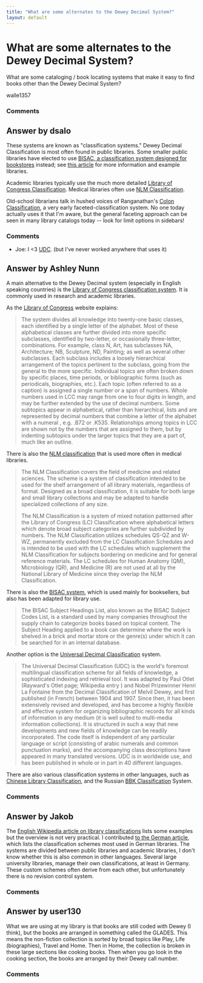 ```yaml
---
title: "What are some alternates to the Dewey Decimal System?"
layout: default
---
```

What are some alternates to the Dewey Decimal System?
=====================
What are some cataloging / book locating systems that make it easy to
find books other than the Dewey Decimal System?

walle1357

### Comments ###


Answer by dsalo
----------------
These systems are known as "classification systems." Dewey Decimal
Classification is most often found in public libraries. Some smaller
public libraries have elected to use [BISAC, a classification system
designed for
bookstores](http://www.bisg.org/publications/product.php?p=14) instead;
see [this article](http://www.libraryjournal.com/article/CA6698264.html)
for more information and example libraries.

Academic libraries typically use the much more detailed [Library of
Congress Classification](http://www.loc.gov/catdir/cpso/lcco/). Medical
libraries often use [NLM
Classification](http://www.nlm.nih.gov/pubs/factsheets/nlmclassif.html).

Old-school librarians talk in hushed voices of Ranganathan's [Colon
Classification](https://en.wikipedia.org/wiki/Colon_classification), a
very early faceted-classification system. No one today actually uses it
that I'm aware, but the general faceting approach can be seen in many
library catalogs today -- look for limit options in sidebars!

### Comments ###
* Joe: I \<3 [UDC](http://www.udcc.org/). (but I've never worked anywhere that
uses it)

Answer by Ashley Nunn
----------------
A main alternative to the Dewey Decimal system (especially in English
speaking countries) is the [Library of Congress classification
system](http://en.wikipedia.org/wiki/Library_of_Congress_Classification).
It is commonly used in research and academic libraries.

As the [Library of Congress](http://www.loc.gov/catdir/cpso/lcc.html)
website explains:

> The system divides all knowledge into twenty-one basic classes, each
> identified by a single letter of the alphabet. Most of these
> alphabetical classes are further divided into more specific
> subclasses, identified by two-letter, or occasionally three-letter,
> combinations. For example, class N, Art, has subclasses NA,
> Architecture; NB, Sculpture, ND, Painting; as well as several other
> subclasses. Each subclass includes a loosely hierarchical arrangement
> of the topics pertinent to the subclass, going from the general to the
> more specific. Individual topics are often broken down by specific
> places, time periods, or bibliographic forms (such as periodicals,
> biographies, etc.). Each topic (often referred to as a caption) is
> assigned a single number or a span of numbers. Whole numbers used in
> LCC may range from one to four digits in length, and may be further
> extended by the use of decimal numbers. Some subtopics appear in
> alphabetical, rather than hierarchical, lists and are represented by
> decimal numbers that combine a letter of the alphabet with a numeral ,
> e.g. .B72 or .K535. Relationships among topics in LCC are shown not by
> the numbers that are assigned to them, but by indenting subtopics
> under the larger topics that they are a part of, much like an outline.

There is also the [NLM
classification](http://www.nlm.nih.gov/pubs/factsheets/nlmclassif.html)
that is used more often in medical libraries.

> The NLM Classification covers the field of medicine and related
> sciences. The scheme is a system of classification intended to be used
> for the shelf arrangement of all library materials, regardless of
> format. Designed as a broad classification, it is suitable for both
> large and small library collections and may be adapted to handle
> specialized collections of any size.
>
> The NLM Classification is a system of mixed notation patterned after
> the Library of Congress (LC) Classification where alphabetical letters
> which denote broad subject categories are further subdivided by
> numbers. The NLM Classification utilizes schedules QS-QZ and W-WZ,
> permanently excluded from the LC Classification Schedules and is
> intended to be used with the LC schedules which supplement the NLM
> Classification for subjects bordering on medicine and for general
> reference materials. The LC schedules for Human Anatomy (QM),
> Microbiology (QR), and Medicine (R) are not used at all by the
> National Library of Medicine since they overlap the NLM
> Classification.

There is also the [BISAC
system](http://www.bisg.org/activities-programs/activity.php?n=d&id=73&cid=20),
which is used mainly for booksellers, but also has been adapted for
library use.

> The BISAC Subject Headings List, also known as the BISAC Subject Codes
> List, is a standard used by many companies throughout the supply chain
> to categorize books based on topical content. The Subject Heading
> applied to a book can determine where the work is shelved in a brick
> and mortar store or the genre(s) under which it can be searched for in
> an internal database.

Another option is the [Universal Decimal
Classification](http://www.udcc.org/about.htm) system.

> The Universal Decimal Classification (UDC) is the world's foremost
> multilingual classification scheme for all fields of knowledge, a
> sophisticated indexing and retrieval tool. It was adapted by Paul
> Otlet (Rayward's Otlet page; Wikipedia entry ) and Nobel Prizewinner
> Henri La Fontaine from the Decimal Classification of Melvil Dewey, and
> first published (in French) between 1904 and 1907. Since then, it has
> been extensively revised and developed, and has become a highly
> flexible and effective system for organizing bibliographic records for
> all kinds of information in any medium (it is well suited to
> multi-media information collections). It is structured in such a way
> that new developments and new fields of knowledge can be readily
> incorporated. The code itself is independent of any particular
> language or script (consisting of arabic numerals and common
> punctuation marks), and the accompanying class descriptions have
> appeared in many translated versions. UDC is in worldwide use, and has
> been published in whole or in part in 40 different languages.

There are also various classification systems in other languages, such
as [Chinese Library
Classification](http://en.wikipedia.org/wiki/Chinese_Library_Classification),
and the Russian [BBK
Classification](http://www.indiana.edu/~libslav/slavcatman/bbkover.html)
System.

### Comments ###

Answer by Jakob
----------------
The [English Wikipedia article on library
classifications](http://en.wikipedia.org/wiki/Library_classification#Types)
lists some examples but the overview is not very practical. I
contributed [to the German
article](http://de.wikipedia.org/wiki/Bibliotheksklassifikation), which
lists the classification schemes most used in German libraries. The
systems are divided between public libraries and academic libraries, I
don't know whether this is also common in other languages. Several large
university libraries, manage their own classifications, at least in
Germany. These custom schemes often derive from each other, but
unfortunately there is no revision control system.

### Comments ###

Answer by user130
----------------
What we are using at my library is that books are still coded with Dewey
(I think), but the books are arranged in something called the GLADES.
This means the non-fiction collection is sorted by broad topics like
Play, Life (biographies), Travel and Home. Then in Home, the collection
is broken in these large sections like cooking books. Then when you go
look in the cooking section, the books are arranged by their Dewey call
number.

### Comments ###

